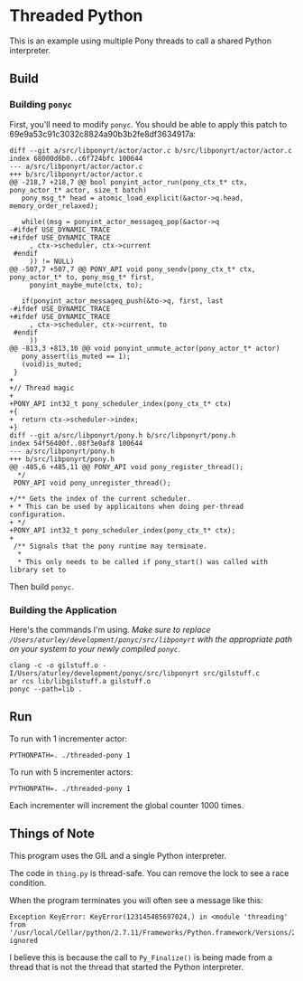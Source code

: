 # Threaded Python

This is an example using multiple Pony threads to call a shared Python interpreter.

## Build

### Building `ponyc`

First, you'll need to modify `ponyc`. You should be able to apply this patch to 69e9a53c91c3032c8824a90b3b2fe8df3634917a:

```
diff --git a/src/libponyrt/actor/actor.c b/src/libponyrt/actor/actor.c
index 68000d6b0..c6f724bfc 100644
--- a/src/libponyrt/actor/actor.c
+++ b/src/libponyrt/actor/actor.c
@@ -218,7 +218,7 @@ bool ponyint_actor_run(pony_ctx_t* ctx, pony_actor_t* actor, size_t batch)
   pony_msg_t* head = atomic_load_explicit(&actor->q.head, memory_order_relaxed);

   while((msg = ponyint_actor_messageq_pop(&actor->q
-#ifdef USE_DYNAMIC_TRACE
+#ifdef USE_DYNAMIC_TRACE
     , ctx->scheduler, ctx->current
 #endif
     )) != NULL)
@@ -507,7 +507,7 @@ PONY_API void pony_sendv(pony_ctx_t* ctx, pony_actor_t* to, pony_msg_t* first,
     ponyint_maybe_mute(ctx, to);

   if(ponyint_actor_messageq_push(&to->q, first, last
-#ifdef USE_DYNAMIC_TRACE
+#ifdef USE_DYNAMIC_TRACE
     , ctx->scheduler, ctx->current, to
 #endif
     ))
@@ -813,3 +813,10 @@ void ponyint_unmute_actor(pony_actor_t* actor)
   pony_assert(is_muted == 1);
   (void)is_muted;
 }
+
+// Thread magic
+
+PONY_API int32_t pony_scheduler_index(pony_ctx_t* ctx)
+{
+  return ctx->scheduler->index;
+}
diff --git a/src/libponyrt/pony.h b/src/libponyrt/pony.h
index 54f56400f..08f3e0af8 100644
--- a/src/libponyrt/pony.h
+++ b/src/libponyrt/pony.h
@@ -485,6 +485,11 @@ PONY_API void pony_register_thread();
  */
 PONY_API void pony_unregister_thread();

+/** Gets the index of the current scheduler.
+ * This can be used by applicaitons when doing per-thread configuration.
+ */
+PONY_API int32_t pony_scheduler_index(pony_ctx_t* ctx);
+
 /** Signals that the pony runtime may terminate.
  *
  * This only needs to be called if pony_start() was called with library set to
```

Then build `ponyc`.

### Building the Application

Here's the commands I'm using. *Make sure to replace `/Users/aturley/development/ponyc/src/libponyrt` with the appropriate path on your system to your newly compiled `ponyc`*.

```
clang -c -o gilstuff.o -I/Users/aturley/development/ponyc/src/libponyrt src/gilstuff.c
ar rcs lib/libgilstuff.a gilstuff.o
ponyc --path=lib .
```

## Run

To run with 1 incrementer actor:

```
PYTHONPATH=. ./threaded-pony 1
```

To run with 5 incrementer actors:

```
PYTHONPATH=. ./threaded-pony 1
```

Each incrementer will increment the global counter 1000 times.

## Things of Note

This program uses the GIL and a single Python interpreter.

The code in `thing.py` is thread-safe. You can remove the lock to see a race condition.

When the program terminates you will often see a message like this:

```
Exception KeyError: KeyError(123145485697024,) in <module 'threading' from '/usr/local/Cellar/python/2.7.11/Frameworks/Python.framework/Versions/2.7/lib/python2.7/threading.pyc'> ignored
```

I believe this is because the call to `Py_Finalize()` is being made from a thread that is not the thread that started the Python interpreter.
